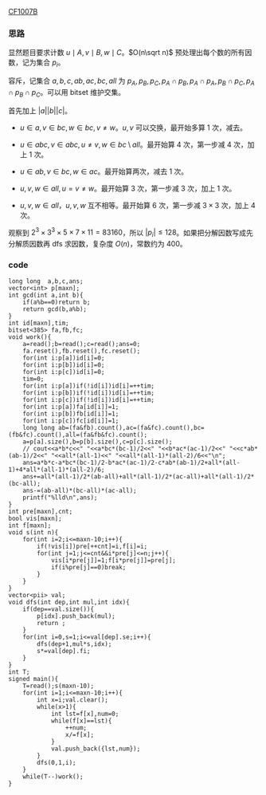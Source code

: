 [CF1007B](https://www.luogu.com.cn/problem/CF1007B)

### 思路

显然题目要求计数 $u\mid A,v\mid B,w\mid C$。$O(n\sqrt n)$ 预处理出每个数的所有因数，记为集合 $p_i$。

容斥，记集合 $a,b,c,ab,ac,bc,all$ 为 $p_A,p_B,p_C,p_A\cap p_B,p_A\cap p_A,p_B\cap p_C,p_A\cap p_B\cap p_C$。可以用 bitset 维护交集。

首先加上 $|a||b||c|$。

- $u\in a,v\in bc,w\in bc,v\neq w$。$u,v$ 可以交换，最开始多算 $1$ 次，减去。

- $u\in abc,v\in abc,u\neq v,w\in bc\setminus all$。最开始算 $4$ 次，第一步减 $4$ 次，加上 $1$ 次。

- $u\in ab,v\in bc,w\in ac$。最开始算两次，减去 $1$ 次。

- $u,v,w\in all,u=v\neq w$。最开始算 $3$ 次，第一步减 $3$ 次，加上 $1$ 次。

- $u,v,w\in all$，$u,v,w$ 互不相等。最开始算 $6$ 次，第一步减 $3\times 3$ 次，加上 $4$ 次。

观察到 $2^3\times 3^3\times 5\times 7\times 11=83160$，所以 $|p_i|\le 128$。如果把分解因数写成先分解质因数再 dfs 求因数，复杂度 $O(n)$，常数约为 $400$。

### code

```
long long  a,b,c,ans;
vector<int> p[maxn];
int gcd(int a,int b){
	if(a%b==0)return b;
	return gcd(b,a%b);
}
int id[maxn],tim;
bitset<385> fa,fb,fc;
void work(){
	a=read();b=read();c=read();ans=0;
	fa.reset(),fb.reset(),fc.reset();
	for(int i:p[a])id[i]=0;
	for(int i:p[b])id[i]=0;
	for(int i:p[c])id[i]=0;
	tim=0;
	for(int i:p[a])if(!id[i])id[i]=++tim;
	for(int i:p[b])if(!id[i])id[i]=++tim;
	for(int i:p[c])if(!id[i])id[i]=++tim;
	for(int i:p[a])fa[id[i]]=1;
	for(int i:p[b])fb[id[i]]=1;
	for(int i:p[c])fc[id[i]]=1;
	long long ab=(fa&fb).count(),ac=(fa&fc).count(),bc=(fb&fc).count(),all=(fa&fb&fc).count();
	a=p[a].size(),b=p[b].size(),c=p[c].size();
	// cout<<a*b*c<<" "<<a*bc*(bc-1)/2<<" "<<b*ac*(ac-1)/2<<" "<<c*ab*(ab-1)/2<<" "<<all*(all-1)<<" "<<all*(all-1)*(all-2)/6<<"\n";
	ans=a*b*c-a*bc*(bc-1)/2-b*ac*(ac-1)/2-c*ab*(ab-1)/2+all*(all-1)+4*all*(all-1)*(all-2)/6;
	ans+=all*(all-1)/2*(ab-all)+all*(all-1)/2*(ac-all)+all*(all-1)/2*(bc-all);
	ans-=(ab-all)*(bc-all)*(ac-all);
	printf("%lld\n",ans);
}
int pre[maxn],cnt;
bool vis[maxn];
int f[maxn];
void s(int n){
	for(int i=2;i<=maxn-10;i++){
		if(!vis[i])pre[++cnt]=i,f[i]=i;
		for(int j=1;j<=cnt&&i*pre[j]<=n;j++){
			vis[i*pre[j]]=1;f[i*pre[j]]=pre[j];
			if(i%pre[j]==0)break;
		}
	}
}
vector<pii> val;
void dfs(int dep,int mul,int idx){
	if(dep==val.size()){
		p[idx].push_back(mul);
		return ;
	}
	for(int i=0,s=1;i<=val[dep].se;i++){
		dfs(dep+1,mul*s,idx);
		s*=val[dep].fi;
	}
}
int T;
signed main(){
	T=read();s(maxn-10);
	for(int i=1;i<=maxn-10;i++){
		int x=i;val.clear();
		while(x>1){
			int lst=f[x],num=0;
			while(f[x]==lst){
				++num;
				x/=f[x];
			}
			val.push_back({lst,num});
		}
		dfs(0,1,i);
	}
	while(T--)work();
}
```
